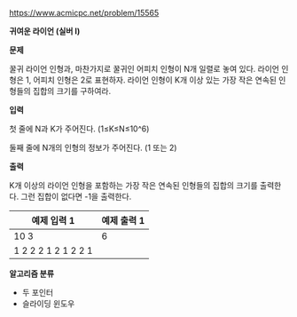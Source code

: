 https://www.acmicpc.net/problem/15565

**귀여운 라이언 (실버 I)**

**문제**

꿀귀 라이언 인형과, 마찬가지로 꿀귀인 어피치 인형이 N개 일렬로 놓여 있다. 라이언 인형은 1, 어피치 인형은 2로 표현하자. 라이언 인형이 K개 이상 있는 가장 작은 연속된 인형들의 집합의 크기를 구하여라.

**입력**

첫 줄에 N과 K가 주어진다. (1≤K≤N≤10^6)

둘째 줄에 N개의 인형의 정보가 주어진다. (1 또는 2)

**출력**

K개 이상의 라이언 인형을 포함하는 가장 작은 연속된 인형들의 집합의 크기를 출력한다. 그런 집합이 없다면 -1을 출력한다.

| 예제 입력 1             | 예제 출력 1 |
|---------------------|---------|
| 10 3                | 6       |
| 1 2 2 2 1 2 1 2 2 1 |         |

**알고리즘 분류**

- 두 포인터
- 슬라이딩 윈도우
